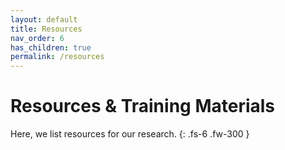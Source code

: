 ```yaml
---
layout: default
title: Resources
nav_order: 6
has_children: true
permalink: /resources
---
```


# Resources & Training Materials

Here, we list resources for our research.
{: .fs-6 .fw-300 }
